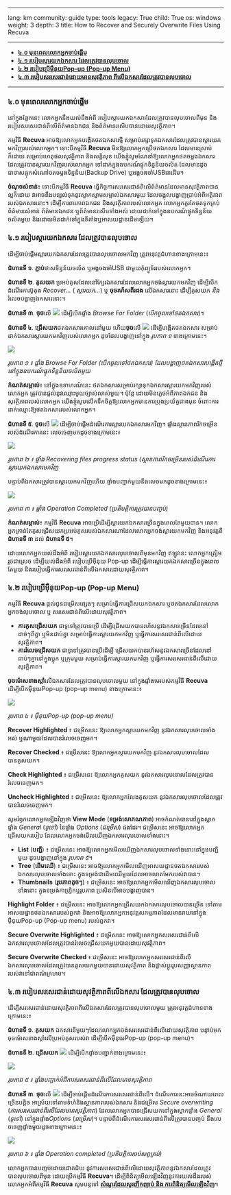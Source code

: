 

---

lang: km
community: guide
type: tools
legacy: True
child: True
os: windows
weight: 3
depth: 3
title: How to Recover and Securely Overwrite Files Using Recuva

---

- [**៤.០ មុនពេលលោកអ្នកចាប់ផ្តើម**](#4.0)
- [**៤.១ របៀបស្តារយកឯកសារ ដែលត្រូវបានលុបចោល**](#4.1)
- [**៤.២ របៀបប្រើម៉ឺនុយPop-up (Pop-up Menu)**](#4.2)
- [**៤.៣ របៀបសរសេរជាន់ដោយមានសុវត្ថិភាព ពីលើឯកសារដែលត្រូវបានលុបចោល**](#4.3)

-----

<a name="4.0"></a>
### ៤.០ មុនពេលលោកអ្នកចាប់ផ្តើម ###

នៅក្នុងផ្នែកនេះ លោកអ្នកនឹងយល់ដឹងអំពី របៀបស្តារយកឯកសារដែលត្រូវបានលុបចោលពីមុន និង របៀបសរសេរជាន់ពីលើព័ត៌មានឯកជន និងព័ត៌មានរសើបបានដោយសុវត្ថិភាព។

កម្មវិធី **Recuva** អាចឱ្យលោកអ្នកបង្កើតថតឯកសារថ្មី សម្រាប់រក្សាទុកឯកសារដែលត្រូវបានស្តារយកមកវិញរបស់លោកអ្នក។ ទោះបីកម្មវិធី **Recuva** មិនឱ្យលោកអ្នកប្រើថតឯកសារ ដែលមានស្រាប់ក៏ដោយ សម្រាប់ហេតុផលសុវត្ថិភាព និងសន្តិសុខ យើងខ្ញុំសូមណែនាំឱ្យលោកអ្នកថតចម្លងឯកសារ ដែលត្រូវបានស្តារយកវិញរបស់លោកអ្នក ទៅដាក់ក្នុងឧបករណ៍ផ្ទុកទិន្នន័យចល័ត ដែលមានដូចជាថាសផ្ទុកសំណៅថតចម្លងទិន្នន័យ(Backup Drive) ឬអង្គចងចាំUSBជាដើម។

**ចំណុចសំខាន់**៖ ទោះបីកម្មវិធី **Recuva** ធ្វើកិច្ចការសរសេរជាន់ពីលើព័ត៌មានដែលមានសុវត្ថិភាពបានល្អក៏ដោយ  វាអាចនឹងបន្សល់ទុកនូវស្លាកស្នាមសម្គាល់ឯកសារមួយ ដែលចង្អុលបង្ហាញប្រាប់អំពីអត្ថិភាពរបស់ឯកសារនោះ។ ដើម្បីការពារភាពឯកជន និងសុវត្ថិភាពរបស់លោកអ្នក លោកអ្នកគួរតែថតទុកគ្រប់ព័ត៌មានសំខាន់ ព័ត៌មានឯកជន ឬព័ត៌មានរសើបទាំងអស់ ដោយដាក់ទៅក្នុងឧបករណ៍ផ្ទុកទិន្នន័យចល័តមួយ និងដោយមិនដាក់ទៅក្នុងទីតាំងឬអាសយដ្ឋានដើមឡើយ។

<a name="4.1"></a>
### ៤.១ របៀបស្តារយកឯកសារ ដែលត្រូវបានលុបចោល ###

ដើម្បីចាប់ផ្តើមស្តារយកឯកសារដែលត្រូវបានលុបចោលមកវិញ ត្រូវអនុវត្តជំហានខាងក្រោមនេះ៖

**ជំហានទី ១**. **ភ្ជាប់**ថាសទិន្នន័យចល័ត ឬអង្គចងចាំUSB ជាមួយកុំព្យូទ័ររបស់លោកអ្នក។

**ជំហានទី ២**. **គូសយក** ប្រអប់គូសដែលនៅក្បែរឯកសារដែលលោកអ្នកចង់ស្តារយកមកវិញ ដើម្បីបើកដំណើរការប៊ូតុង *Recover...* ( *ស្តារយក…*) ឬ **ចុចរហ័សពីរដង** លើឯកសារនោះ ដើម្បីគូសយក *និង* រំលេចបង្ហាញឯកសារនោះ។

**ជំហានទី ៣**. **ចុច**លើ ![](/sbox/screen/recuva-en/25.png) ដើម្បីបើកផ្ទាំង *Browse For Folder* (*បើកចូលទៅថតឯកសារ*)។

**ជំហានទី ៤**. **ជ្រើសយក**ថតឯកសារគោលដៅមួយ ហើយ**ចុច**លើ ![](/sbox/screen/recuva-en/27.png) ដើម្បីបង្កើតថតឯកសារ សម្រាប់ដាក់ឯកសារស្តារយកមកវិញរបស់លោកអ្នក ដូចដែលបង្ហាញនៅក្នុង *រូបភាព ១* ខាងក្រោមនេះ។ 

![](/sbox/screen/recuva-en/26.png)

*រូបភាព ១ ៖ ផ្ទាំង Browse For Folder (បើកចូលទៅថតឯកសារ) ដែលបង្ហាញថតឯកសារបង្កើតថ្មីនៅក្នុងឧបករណ៍ផ្ទុកទិន្នន័យចល័តមួយ*

**កំណត់សម្គាល់**៖ នៅក្នុងឧទាហរណ៍នេះ ថតឯកសារសម្រាប់រក្សាទុកឯកសារស្តារយកមកវិញរបស់លោកអ្នក ត្រូវបានផ្តល់នូវឈ្មោះមួយច្បាស់លាស់មួយ។ ប៉ុន្តែ ដោយមិនភ្លេចអំពីភាពឯកជន និងសុវត្ថិភាពរបស់លោកអ្នក យើងខ្ញុំសូមលើកទឹកចិត្តឱ្យលោកអ្នកមានការប្រុងប្រយ័ត្នជាងមុន ចំពោះការដាក់ឈ្មោះឱ្យថតឯកសាររបស់លោកអ្នក។

**ជំហានទី ៥**. **ចុច**លើ ![](/sbox/screen/recuva-en/30.png) ដើម្បីចាប់ផ្តើមដំណើរការស្តារយកឯកសារមកវិញ។ ផ្ទាំងស្ថានភាពរីកចម្រើនរបស់ដំណើរការនេះ លេចចេញមកដូចខាងក្រោមនេះ៖

![](/sbox/screen/recuva-en/31.png)

*រូបភាព ២ ៖ ផ្ទាំង Recovering files progress status (ស្ថានភាពរីកចម្រើនរបស់ដំណើរការស្តារយកឯកសារមកវិញ*

បន្ទាប់ពីឯកសារត្រូវបានស្តារយកមកវិញហើយ ផ្ទាំងបញ្ជាក់មួយនឹងលេចមកដូចខាងក្រោមនេះ៖

![](/sbox/screen/recuva-en/32.png)

*រូបភាព ៣ ៖ ផ្ទាំង Operation Completed (ប្រតិបត្តិការត្រូវបានបញ្ចប់)*

**កំណត់សម្គាល់**៖ កម្មវិធី **Recuva** អាចប្រើដើម្បីស្តារយកឯកសារច្រើនក្នុងពេលតែមួយបាន។ លោកអ្នកគ្រាន់តែគូសជ្រើសយកប្រអប់គូសរបស់ឯកសារណាដែលលោកអ្នកចង់ស្តារយកមកវិញ និងអនុវត្តពី **ជំហានទី ៣** ដល់ **ជំហានទី ៥**។

ដោយលោកអ្នកយល់ដឹងអំពី របៀបស្តារយកឯកសារលុបចោលពីមុនមកវិញ ឥឡូវនេះ លោកអ្នកត្រៀមរួចជាស្រេច ដើម្បីយល់ដឹងអំពី របៀបប្រើម៉ឺនុយ Pop-up ដើម្បីធ្វើការស្តារយកឯកសារច្រើនក្នុងពេលតែមួយ និងរបៀបធ្វើការសរសេរជាន់ពីលើឯកសារដោយសុវត្ថិភាព។

<a name="4.2"></a>
### ៤.២ របៀបប្រើម៉ឺនុយPop-up (Pop-up Menu) ###

កម្មវិធី **Recuva** ផ្តល់ជូនជម្រើសផ្សេងៗ សម្រាប់ធ្វើការជ្រើសយកឯកសារ ឬថតឯកសារដែលលោកអ្នកចង់លុបចោល ឬ    សរសេរជាន់ពីលើដោយសុវត្ថិភាព។

- **ការគូសជ្រើសយក**  ជាទូទៅត្រូវបានប្រើ ដើម្បីជ្រើសយកបានរហ័សនូវឯកសារច្រើនដែលនៅដាច់ៗពីគ្នា ឬមិនជាប់គ្នា សម្រាប់ធ្វើការស្តារយកមកវិញ ឬធ្វើការសរសេរជាន់ពីលើដោយសុវត្ថិភាព។
- **ការរំលេចជ្រើសយក** ជាទូទៅត្រូវបានប្រើដើម្បី ជ្រើសយកបានរហ័សនូវឯកសារច្រើនដែលនៅជាប់ៗគ្នានៅក្នុងប្លុក ឬក្រុមមួយ សម្រាប់ធ្វើការស្តារយកមកវិញ ឬធ្វើការសរសេរជាន់ពីលើដោយសុវត្ថិភាព។

**ចុចម៉ោសខាងស្តាំ**លើឯកសារដែលត្រូវបានលុបចោលមួយ នៅក្នុងផ្ទាំងមេរបស់កម្មវិធី **Recuva** ដើម្បីបើកម៉ឺនុយPop-up (pop-up menu) ខាងក្រោមនេះ៖ 

![](/sbox/screen/recuva-en/34.png) 

*រូបភាព ៤ ៖ ម៉ឺនុយPop-up (pop-up menu)*

**Recover Highlighted** ៖ ជម្រើសនេះ ឱ្យលោកអ្នកស្តារយកមកវិញ នូវឯកសារលុបចោលទាំងអស់ ឬណាមួយដែលបានរំលេចចេញមក។

**Recover Checked** ៖ ជម្រើសនេះ ឱ្យលោកអ្នកស្តារយកមកវិញ នូវឯកសារលុបចោលដែលបានគូសយក។

**Check Highlighted** ៖ ជម្រើសនេះ ឱ្យលោកអ្នកគូសយក នូវឯកសារលុបចោលដែលត្រូវបានរំលេចចេញមក។

**Uncheck Highlighted** ៖ ជម្រើសនេះ ឱ្យលោកអ្នកលែងគូសយក នូវឯកសារលុបចោលដែលត្រូវបានរំលេចចេញមក។

សូមរំឭកលោកអ្នកឡើងវិញថា  **View Mode** (**ទម្រង់សោភណភាព**) អាចកំណត់បាននៅក្នុងស្លាកផ្ទាំង *General* (*ទូទៅ*) នៃផ្ទាំង *Options* (*ជម្រើស*) ផងដែរ។ ជម្រើសនេះ អាចឱ្យលោកអ្នកជ្រើសយករបៀប ដែលលោកអ្នកចង់មើលឃើញឯកសារលុបចោលទាំងនោះ។ 

- **List** (**បញ្ជី**) ៖ ជម្រើសនេះ អាចឱ្យលោកអ្នកមើលឃើញឯកសារលុបចោលទាំងនោះនៅក្នុងបញ្ជីមួយ ដូចបង្ហាញនៅក្នុង *រូបភាព ៥*។
- **Tree** (**ដើមឈើ**) ៖ ជម្រើសនេះ អាចឱ្យលោកអ្នកមើលឃើញអាសយដ្ឋានថតឯកសាររបស់ឯកសារលុបចោលទាំងនោះ ក្នុងទម្រង់ជាដើមឈើមួយដែលអាចលាតមែករបស់វាបាន។
- **Thumbnails** (**រូបភាពតូចៗ**) ៖ ជម្រើសនេះ អាចឱ្យលោកអ្នកមើលឃើញឯកសារលុបចោលទាំងនោះ ក្នុងទម្រង់កាហ្វ្រិកឬរូបភាព ប្រសិនបើអាចបង្ហាញបាន។

**Highlight Folder** ៖ ជម្រើសនេះ អាចឱ្យលោកអ្នកជ្រើសយកឯកសារលុបចោលបានច្រើន ទៅតាមអាសយដ្ឋានថតឯកសាររបស់ពួកវា និងអាចឱ្យលោកអ្នកអនុវត្តសកម្មភាពដែលមានរាយនៅក្នុងម៉ឺនុយPop-up (Pop-up menu) របស់ពួកវា។

**Secure Overwrite Highlighted** ៖ ជម្រើសនេះ អាចឱ្យលោកអ្នកសរសេរជាន់ពីលើឯកសារលុបចោលដែលត្រូវបានរំលេចជ្រើសយកមួយបានដោយសុវត្ថិភាព។

**Secure Overwrite Checked** ៖ ជម្រើសនេះ អាចឱ្យលោកអ្នកសរសេរជាន់ពីលើឯកសារលុបចោលដែលត្រូវបានគូសយកមួយបានដោយសុវត្ថិភាព និងផ្លាស់ប្តូររូបសញ្ញាស្ថានភាពរបស់វាទៅជាពណ៌ក្រហម។

<a name="4.3"></a>
### ៤.៣ របៀបសរសេរជាន់ដោយសុវត្ថិភាពពីលើឯកសារ ដែលត្រូវបានលុបចោល ###

ដើម្បីសរសេរជាន់ដោយសុវត្ថិភាពពីលើឯកសារដែលត្រូវបានលុបចោលមួយ ត្រូវអនុវត្តជំហានខាងក្រោមនេះ៖

**ជំហានទី ១**. **គូសយក** ឯកសារនីមួយៗដែលលោកអ្នកចង់សរសេរជាន់ពីលើដោយសុវត្ថិភាព បន្ទាប់មក ចុចម៉ោសខាងស្តាំលើប្រអប់គូសរបស់វា ដើម្បីបើកម៉ឺនុយPop-up (pop-up menu)។

**ជំហានទី ២**. **ជ្រើសយក** ![](/sbox/screen/recuva-en/35.png) ដើម្បីបើកផ្ទាំងបញ្ជាក់ខាងក្រោមនេះ៖

![](/sbox/screen/recuva-en/36.png)

*រូបភាព ៥ ៖ ផ្ទាំងបញ្ជាក់អំពីការសរសេរជាន់ពីលើដែលមានសុវត្ថិភាព* 

**ជំហានទី ៣**. **ចុច**លើ ![](/sbox/screen/recuva-en/37.png) ដើម្បីចាប់ផ្តើមដំណើរការសរសេរជាន់ពីលើ។ ដំណើរការនេះអាចចំណាយពេលច្រើនបន្តិច អាស្រ័យទៅតាមទំហំនិងស្ថានភាពរបស់ឯកសារ និងជម្រើស *Secure overwriting* (*ការសរសេរជាន់ពីលើដែលមានសុវត្ថិភាព*) ដែលលោកអ្នកបានជ្រើសយកនៅក្នុងស្លាកផ្ទាំង *General* (*ទូទៅ*) នៅក្នុងផ្ទាំង*Options* (*ជម្រើស*)។ បន្ទាប់ពីដំណើរការសរសេរជាន់ពីលើត្រូវបានបញ្ចប់ នឹងលេចចេញផ្ទាំងមួយដូចខាងក្រោមនេះ៖

![](/sbox/screen/recuva-en/38.png)

*រូបភាព ៦ ៖ ផ្ទាំង Operation completed (ប្រតិបត្តិការចប់សព្វគ្រប់)*

លោកអ្នកបានបញ្ចប់ដោយជោគជ័យ នូវការសរសេរជាន់ពីលើដោយសុវត្ថិភាពនូវឯកសារដែលត្រូវបានលុបចោលពីមុន ដោយប្រើកម្មវិធី **Recuva**។ ដើម្បីពិនិត្យមើលឡើងវិញនូវការយល់ដឹងរបស់លោកអ្នកអំពីកម្មវិធី **Recuva** សូមបន្តទៅ [**សំណួរដែលសួរញឹកញាប់ និង ការពិនិត្យមើលឡើងវិញ**](/km/recuva_faq)។

